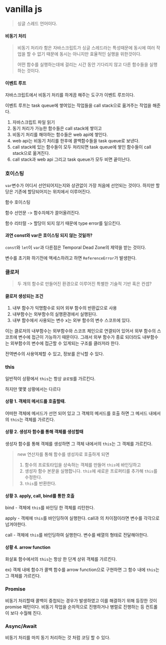 # vanilla js

> 싱글 스레드 언어이다.

#### 비동기 처리

> 비동기 처리라 함은 자바스크립트가 싱글 스레드라는 특성때문에 동시에 여러 작업을 할 수 없기 때문에 동시는 아니지만 효율적인 실행을 위한것이다.
>
> 어떤 함수를 실행하는데에 걸리는 시간 동안 기다리지 않고 다른 함수들을 실행하는 것이다.

#### 이벤트 루프

자바스크립트에서 비동기 처리를 하게끔 해주는 도구가 이벤트 루프이다.

이벤트 루프는 task queue에 쌓여있는 작업들을 call stack으로 옮겨주는 작업을 해준다.

1. 자바스크립트 파일 읽기
2. 동기 처리가 가능한 함수들은 call stack에 쌓이고
3. 비동기 처리를 해야하는 함수들은 web api에 쌓인다.
4. web api는 비동기 처리를 한후에 콜백함수들을 task queue로 보낸다.
5. call stack에 있는 함수들이 모두 처리되면 task queue에 쌓인 함수들이 call stack으로 옮겨진다.
6. call stack과 web api 그리고 task queue가 모두 비면 끝이난다.

### 호이스팅

`var`변수가 어디서 선언되어지는지와 상관없이 가장 처음에 선언되는 것이다. 하지만 할당은 기존에 할당되어지는 위치에서 이루어진다.

함수 호이스팅

함수 선언문 -> 함수자체가 끌어올려진다.

함수 리터럴 -> 할당이 되지 않기 때문에 type error를 일으킨다.

#### 과연 const와 var은 호이스팅 되지 않는 것일까?

`const`와 `let`이 `var`과 다른점은 Temporal Dead Zone의 제약을 받는 것이다. 

변수를 초기화 하기전에 액세스하려고 하면 `ReferenceError`가 발생한다.

### 클로저

> 두 개의 함수로 만들어진 환경으로 이루어진 특별한 기술적 기반 혹은 컨셉?

#### 클로저 생성되는 조건

1. 내부 함수가 익명함수로 되어 외부 함수의 반환값으로 사용
2. 내부함수는 외부함수의 실행환경에서 실행된다.
3. 내부 함수에서 사용되는 변수 x는 외부 함수의 변수 스코프에 있다.

이는 클로저의 내부함수는 외부함수와 스코프 체인으로 연결되어 있어서 외부 함수의 스코프에 변수에 접근이 가능하기 때문이다. 그래서 외부 함수가 종료 되더라도 내부함수는 외부함수의 변수에 접근할 수 있게되는 구조를 클러저라 한다.

전역변수의 사용억제할 수 있고, 정보를 은닉할 수 있다.

### this

일반적이 상황에서 `this`는 항상 `글로벌`를 가르킨다.

하지만 몇몇 상황에서는 다르다

#### 상황 1. 객체의 메서드를 호출할때.

어떠한 객체에 메서드가 선언 되어 있고 그 객체의 메서드를 호출 하면 그 메서드 내에서의 `this`는 객체를 가르킨다.

#### 상황 2. 생성자 함수를 통해 객체를 생성할때

생성자 함수를 통해 객체를 생성하면 그 객체 내에서의 `this`는 그 객체를 가르킨다.

>  new 연산자를 통해 함수를 생성자로 호출하게 되면
>
> 1. 함수의 프로토타입을 상속하는 객체를 만들어 `this`에 바인딩하고
> 2. 생성자 함수 본문을 실행합니다. `this`에 새로운 프로퍼티를 추가해 `this`를 수정한다.
> 3. `this`를 반환한다.

#### 상황 3. apply, call, bind를 통한 호출

bind - 객체에 `this`를 바인딩 한 객체를 리턴한다.

apply - 객체에 `this`를 바인딩하여 실행한다. call과 의 차이점이라면 변수를 각각으로 넘겨야한다.

call - 객체에 `this`를 바인딩하여 실행한다. 변수를 배열의 형태로 전달해야한다.

#### 상황 4. arrow function

화살표 함수에서의 `this`는 항상 한 단계 상위 객체를 가르킨다. 

ex) 객체 내에 함수가 콜백 함수를 arrow function으로 구현하면 그 함수 내에 `this`는 그 객체를 가르킨다.

### Promise

비동기 처리할때 콜백이 중첩되는 경우가 발생하였고 이를 해결하기 위해 등장한 것이 promise 패턴이다. 비동기 작업을 순차적으로 진행하거나 병렬로 진행하는 등 컨트롤이 보다 수월해 진다.

### Async/Await

비동기 처리를 마치 동기 처리하는 것 처럼 코딩 할 수 있다.